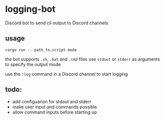 # logging-bot
Discord bot to send cli output to Discord channels

## usage
```shell
cargo run -- path_to_script mode
```

the bot supports `.sh`, `.bat` and `.cmd` files
use `stdout` or `stderr` as arguments to specify the output mode

use the `!log` command in a Discord channel to start logging

## todo:
- add configuarion for stdout and stderr 
- make user input and commands possible
- allow command inputs before starting up

